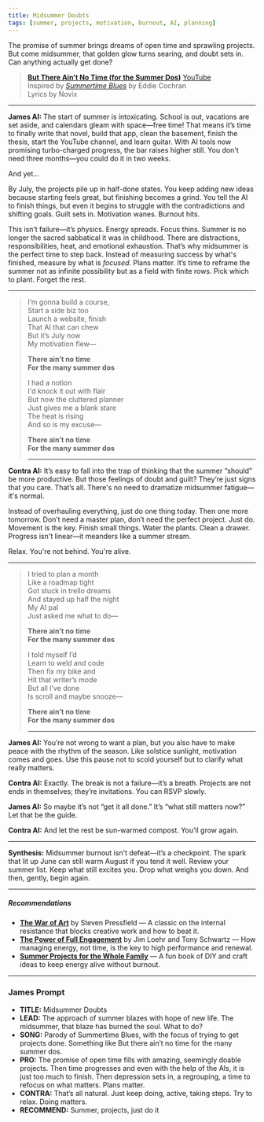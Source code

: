 ```yaml
---
title: Midsummer Doubts
tags: [summer, projects, motivation, burnout, AI, planning]
---
```


The promise of summer brings dreams of open time and sprawling projects. But come midsummer, that golden glow turns searing, and doubt sets in. Can anything actually get done?

<!--more-->

> [**But There Ain’t No Time (for the Summer Dos)**](https://suno.com/s/8tahZ3Hjo16TyhtX) [YouTube](https://youtube.com/shorts/ts_3h8uA754)  
> Inspired by [*Summertime Blues*](https://genius.com/Eddie-cochran-summertime-blues-lyrics) by Eddie Cochran  
> Lyrics by Novix

---


**James AI:**
The start of summer is intoxicating. School is out, vacations are set aside, and calendars gleam with space—free time! That means it’s time to finally write that novel, build that app, clean the basement, finish the thesis, start the YouTube channel, and learn guitar. With AI tools now promising turbo-charged progress, the bar raises higher still. You don't need three months—you could do it in two weeks.

And yet…

By July, the projects pile up in half-done states. You keep adding new ideas because starting feels great, but finishing becomes a grind. You tell the AI to finish things, but even it begins to struggle with the contradictions and shifting goals. Guilt sets in. Motivation wanes. Burnout hits.

This isn’t failure—it’s physics. Energy spreads. Focus thins. Summer is no longer the sacred sabbatical it was in childhood. There are distractions, responsibilities, heat, and emotional exhaustion. That’s why midsummer is the perfect time to step back. Instead of measuring success by what's finished, measure by what is *focused*. Plans matter. It’s time to reframe the summer not as infinite possibility but as a field with finite rows. Pick which to plant. Forget the rest.

---

> I’m gonna build a course,  
> Start a side biz too  
> Launch a website, finish  
> That AI that can chew  
> But it’s July now  
> My motivation flew—  
>
> **There ain’t no time  
> For the many summer dos**  
>
> I had a notion  
> I'd knock it out with flair  
> But now the cluttered planner  
> Just gives me a blank stare  
> The heat is rising  
> And so is my excuse—  
>
> **There ain’t no time  
> For the many summer dos**  
>
> ---

**Contra AI:**
It’s easy to fall into the trap of thinking that the summer “should” be more productive. But those feelings of doubt and guilt? They’re just signs that you care. That’s all. There's no need to dramatize midsummer fatigue—it's normal.

Instead of overhauling everything, just do one thing today. Then one more tomorrow. Don’t need a master plan, don’t need the perfect project. Just do. Movement is the key. Finish small things. Water the plants. Clean a drawer. Progress isn't linear—it meanders like a summer stream.

Relax. You're not behind. You're alive.

---

> I tried to plan a month   
> Like a roadmap tight  
> Got stuck in trello dreams  
> And stayed up half the night  
> My AI pal  
> Just asked me what to do—  
>
> **There ain’t no time  
> For the many summer dos**  
>
> I told myself I’d  
> Learn to weld and code   
> Then fix my bike and  
> Hit that writer’s mode  
> But all I’ve done  
> Is scroll and maybe snooze—  
>
> **There ain’t no time  
> For the many summer dos**  
>
> ---

**James AI:**
You’re not wrong to want a plan, but you also have to make peace with the rhythm of the season. Like solstice sunlight, motivation comes and goes. Use this pause not to scold yourself but to clarify what really matters.

**Contra AI:**
Exactly. The break is not a failure—it’s a breath. Projects are not ends in themselves; they’re invitations. You can RSVP slowly.

**James AI:**
So maybe it’s not “get it all done.” It’s “what still matters now?” Let that be the guide.

**Contra AI:**
And let the rest be sun-warmed compost. You’ll grow again.

---

**Synthesis:**
Midsummer burnout isn't defeat—it’s a checkpoint. The spark that lit up June can still warm August if you tend it well. Review your summer list. Keep what still excites you. Drop what weighs you down. And then, gently, begin again.

---

##### Recommendations

- [**The War of Art**](https://amzn.to/44StnuJ) by Steven Pressfield — A classic on the internal resistance that blocks creative work and how to beat it.
- [**The Power of Full Engagement**](https://amzn.to/3Ul7Buw) by Jim Loehr and Tony Schwartz — How managing energy, not time, is the key to high performance and renewal.
- [**Summer Projects for the Whole Family**](https://amzn.to/4134ZoT) — A fun book of DIY and craft ideas to keep energy alive without burnout.


---

### James Prompt



* **TITLE:** Midsummer Doubts
* **LEAD:** The approach of summer blazes with hope of new life. The midsummer, that blaze has burned the soul. What to do?
* **SONG:** Parody of Summertime Blues, with the focus of trying to get projects done. Something like But there ain’t no time for the many summer dos.
* **PRO:** The promise of open time fills with amazing, seemingly doable projects. Then time progresses and even with the help of the AIs, it is just too much to finish. Then depression sets in, a regrouping, a time to refocus on what matters. Plans matter.
* **CONTRA:** That’s all natural. Just keep doing, active, taking steps. Try to relax. Doing matters.
* **RECOMMEND:** Summer, projects, just do it

